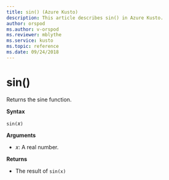 ```yaml
---
title: sin() (Azure Kusto)
description: This article describes sin() in Azure Kusto.
author: orspod
ms.author: v-orspod
ms.reviewer: mblythe
ms.service: kusto
ms.topic: reference
ms.date: 09/24/2018
---
```

# sin()

Returns the sine function.

**Syntax**

`sin(`*x*`)`

**Arguments**

* *x*: A real number.

**Returns**

* The result of `sin(x)`